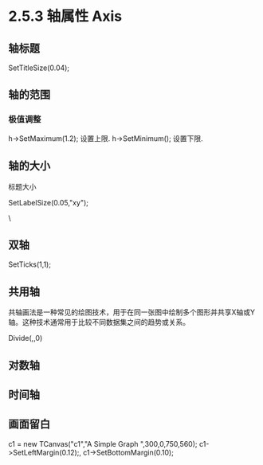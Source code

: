 # 2.5.3 轴属性 Axis

## 轴标题



SetTitleSize(0.04);



## 轴的范围





### 极值调整

h->SetMaximum(1.2); 设置上限. h->SetMinimum(); 设置下限.



## 轴的大小

标题大小

SetLabelSize(0.05,"xy");

\




## 双轴



SetTicks(1,1);







## 共用轴

共轴画法是一种常见的绘图技术，用于在同一张图中绘制多个图形并共享X轴或Y轴。这种技术通常用于比较不同数据集之间的趋势或关系。

Divide(,,0)



## 对数轴





## 时间轴



## 画面留白

c1 = new TCanvas("c1","A Simple Graph ",300,0,750,560); c1->SetLeftMargin(0.12);, c1->SetBottomMargin(0.10);



